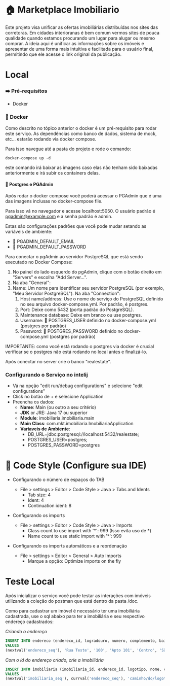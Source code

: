 # 🏠 Marketplace Imobiliario 

Este projeto visa unificar as ofertas imobiliárias distribuídas nos sites das corretoras. 
Em cidades interioranas é bem comum vermos sites de pouca qualidade quando estamos procurando um lugar para alugar ou mesmo comprar. 
A ideia aqui é unificar as informações sobre os imóveis e apresentar de uma forma mais intuitiva e facilitada para o usuário final, 
permitindo que ele acesse o link original da publicação. 


# Local

### ➡️ Pré-requisitos 
* Docker 

### 🐋 Docker 

Como descrito no tópico anterior o docker é um pré-requisito para 
rodar este serviço. As dependências como banco de dados, sistema de 
mock, etc... estarão rodando via docker compose. 

Para isso navegue até a pasta do projeto e rode o comando: 

``` docker-compose up -d ```

este comando irá baixar as imagens caso elas não tenham sido baixadas anteriormente
e irá subir os containers delas. 

#### 🐘 Postgres e PGAdmin 

Após rodar o docker compose você poderá acessar o PGAdmin que é uma das imagens inclusas no docker-compose file. 

Para isso vá no navegador e acesse localhost:5050. 
O usuário padrão é pgadmin@example.com e a senha padrão é admin.

Estas são configurações padrões que você pode mudar setando as variáveis de ambiente: 
* 👤 PGADMIN_DEFAULT_EMAIL
* 🔑 PGADMIN_DEFAULT_PASSWORD

Para conectar o pgAdmin ao servidor PostgreSQL que está sendo executado no Docker Compose:

1. No painel do lado esquerdo do pgAdmin, clique com o botão direito em "Servers" e escolha "Add Server...".
1. Na aba "General":
1. Name: Um nome para identificar seu servidor PostgreSQL (por exemplo, "Meu Servidor PostgreSQL").
Na aba "Connection":
   1. Host name/address: Use o nome do serviço do PostgreSQL definido no seu arquivo docker-compose.yml. Por padrão, é postgres.
   1. Port: Deixe como 5432 (porta padrão do PostgreSQL).
   1. Maintenance database: Deixe em branco ou use postgres.
   1. Username: 👤 POSTGRES_USER definido no docker-compose.yml (postgres por padrão)
   1. Password: 🔑 POSTGRES_PASSWORD definido no docker-compose.yml (postgres por padrão) 

IMPORTANTE: como você está rodando o postgres via docker é crucial verificar se o postgres não está rodando no local antes e finalizá-lo. 

Após conectar no server crie o banco "realestate". 

### Configurando o Serviço no intelij 

* Vá na opção "edit run/debug configurations" e selecione "edit configurations"
* Click no botão de + e selecione Application 
* Preencha os dados: 
  * **Name**: Main (ou outro a seu critério)
  * **JDK** or JRE: Java 17 ou superior 
  * **Module**: imobiliaria.imobiliaria.main
  * **Main Class**: com.mkt.imobiliaria.ImobiliariaApplication
  * **Variaveis de Ambiente**: 
    * DB_URL=jdbc:postgresql://localhost:5432/realestate;
    * POSTGRES_USER=postgres;
    * POSTGRES_PASSWORD=postgres

# 🔧 Code Style (Configure sua IDE)

* Configurando o número de espaços do TAB
  * File > settings > Editor > Code Style > Java > Tabs and Idents
    * Tab size: 4
    * Ident: 4
    * Continuation ident: 8

* Configurando os imports
  * File > settings > Editor > Code Style > Java > Imports
    * Class count to use import with '*': 999 (Isso evita uso de *)
    * Name count to use static import with '*': 999

* Configurando os imports automáticos e a reordenação
  * File > settings > Editor > General > Auto Imports
    * Marque a opção: Optimize imports on the fly 

# Teste Local 
 
Após inicializar o serviço você pode testar as interações com imóveis utilizando a coleção do postman que está
dentro da pasta /doc. 

Como para cadastrar um imóvel é necessário ter uma imobiliária cadastrada, use o sql abaixo para ter a 
imobiliária e seu respectivo endereço cadastrados: 

_Criando o endereço_
```sql
INSERT INTO endereco (endereco_id, logradouro, numero, complemento, bairro, cidade, estado, cep, data_de_atualizacao, data_de_criacao)
VALUES
(nextval('endereco_seq'), 'Rua Teste', '100', 'Apto 101', 'Centro', 'São Paulo', 'SP', '01000-000', NOW(), NOW());
```
_Com o id do endereço criado, crie a imobiliária_
```sql
INSERT INTO imobiliaria (imobiliaria_id, endereco_id, logotipo, nome, contato, data_de_atualizacao, data_de_criacao)
VALUES
(nextval('imobiliaria_seq'), currval('endereco_seq'), 'caminho/do/logotipo.png', 'Imobiliária Teste', '(11) 98765-4321', NOW(), NOW());
```